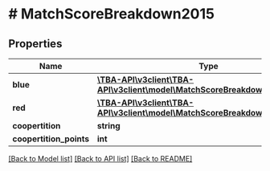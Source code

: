 # # MatchScoreBreakdown2015

## Properties

Name | Type | Description | Notes
------------ | ------------- | ------------- | -------------
**blue** | [**\TBA-API\v3client\TBA-API\v3client\model\MatchScoreBreakdown2015Alliance**](MatchScoreBreakdown2015Alliance.md) |  | [optional] 
**red** | [**\TBA-API\v3client\TBA-API\v3client\model\MatchScoreBreakdown2015Alliance**](MatchScoreBreakdown2015Alliance.md) |  | [optional] 
**coopertition** | **string** |  | [optional] 
**coopertition_points** | **int** |  | [optional] 

[[Back to Model list]](../../README.md#documentation-for-models) [[Back to API list]](../../README.md#documentation-for-api-endpoints) [[Back to README]](../../README.md)


